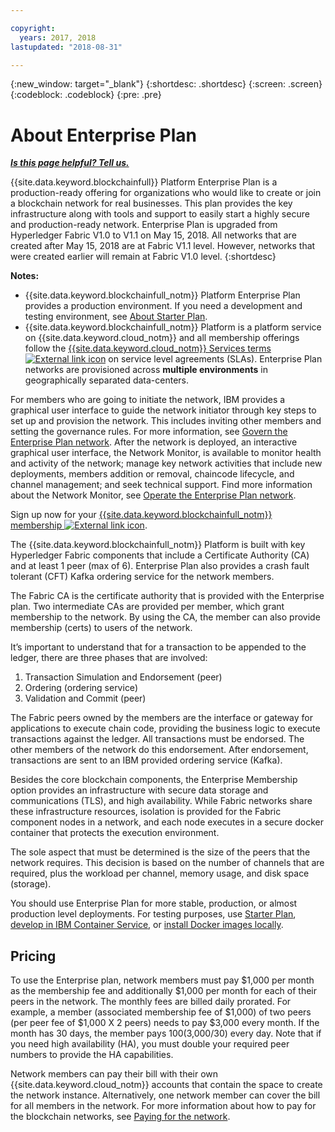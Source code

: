 ```yaml
---

copyright:
  years: 2017, 2018
lastupdated: "2018-08-31"

---
```


{:new_window: target="_blank"}
{:shortdesc: .shortdesc}
{:screen: .screen}
{:codeblock: .codeblock}
{:pre: .pre}

# About Enterprise Plan


***[Is this page helpful? Tell us.](https://www.surveygizmo.com/s3/4501493/IBM-Blockchain-Documentation)***


{{site.data.keyword.blockchainfull}} Platform Enterprise Plan is a production-ready offering for organizations who would like to create or join a blockchain network for real businesses. This plan provides the key infrastructure along with tools and support to easily start a highly secure and production-ready network. Enterprise Plan is upgraded from Hyperledger Fabric V1.0 to V1.1 on May 15, 2018. All networks that are created after May 15, 2018 are at Fabric V1.1 level. However, networks that were created earlier will remain at Fabric V1.0 level.
{:shortdesc}

**Notes:**
- {{site.data.keyword.blockchainfull_notm}} Platform Enterprise Plan provides a production environment. If you need a development and testing environment, see [About Starter Plan](starter_plan.html).
- {{site.data.keyword.blockchainfull_notm}} Platform is a platform service on {{site.data.keyword.cloud_notm}} and all membership offerings follow the [{{site.data.keyword.cloud_notm}} Services terms ![External link icon](images/external_link.svg "External link icon")](https://www-03.ibm.com/software/sla/sladb.nsf/sla/bm-6605-13 "{{site.data.keyword.cloud_notm}} Services terms") on service level agreements (SLAs). Enterprise Plan networks are provisioned across **multiple environments** in geographically separated data-centers.

For members who are going to initiate the network, IBM provides a graphical user interface to guide the network initiator through key steps to set up and provision the network. This includes inviting other members and setting the governance rules. For more information, see [Govern the Enterprise Plan network](get_start.html). After the network is deployed, an interactive graphical user interface, the Network Monitor, is available to monitor health and activity of the network; manage key network activities that include new deployments, members addition or removal, chaincode lifecycle, and channel management; and seek technical support. Find more information about the Network Monitor, see [Operate the Enterprise Plan network](v10_dashboard.html).

Sign up now for your [{{site.data.keyword.blockchainfull_notm}} membership ![External link icon](images/external_link.svg "External link icon")](https://console.bluemix.net/catalog/services/blockchain?env_id=ibm:yp:us-south&taxonomyNavigation=apps).

The {{site.data.keyword.blockchainfull_notm}} Platform is built with key Hyperledger Fabric components that include a Certificate Authority (CA) and at least 1 peer (max of 6).  Enterprise Plan also provides a crash fault tolerant (CFT) Kafka ordering service for the network members.

The Fabric CA is the certificate authority that is provided with the Enterprise plan. Two intermediate CAs are provided per member, which grant membership to the network. By using the CA, the member can also provide membership (certs) to users of the network.

It’s important to understand that for a transaction to be appended to the ledger, there are three phases that are involved:  
1. Transaction Simulation and Endorsement (peer)
2. Ordering (ordering service)
3. Validation and Commit (peer)

The Fabric peers owned by the members are the interface or gateway for applications to execute chain code, providing the business logic to execute transactions against the ledger.  All transactions must be endorsed. The other members of the network do this endorsement. After endorsement,  transactions are sent to an IBM provided ordering service (Kafka).

Besides the core blockchain components, the Enterprise Membership option provides an infrastructure with secure data storage and communications (TLS), and high availability.  While Fabric networks share these infrastructure resources, isolation is provided for the Fabric component nodes in a network, and each node executes in a secure docker container that protects the execution environment.

The sole aspect that must be determined is the size of the peers that the network requires. This decision is based on the number of channels that are required, plus the workload per channel, memory usage, and disk space (storage).

You should use Enterprise Plan for more stable, production, or almost production level deployments. For testing purposes, use [Starter Plan](starter_plan.html), [develop in IBM Container Service](https://ibm-blockchain.github.io/), or [install Docker images locally](http://hyperledger-fabric.readthedocs.io/en/release-1.1/build_network.html).

<!--- The Enterprise plan provides the ordering service and CA. The membership fee is $1,000, and a per peer fee of $1,000 that is associated with the network. If you want to have high availability (HA), you must purchase an additional peer to provide the HA capabilities. For example, one organization (associated membership fee of $1,000) of two peers ($1,000 X 2 peers) with HA ($1,000 X 2 HA peers) requires a monthly charge of $5,000.  --->

## Pricing  
To use the Enterprise plan, network members must pay $1,000 per month as the membership fee and additionally $1,000 per month for each of their peers in the network.  The monthly fees are billed daily prorated.  For example, a member (associated membership fee of $1,000) of two peers (per peer fee of $1,000 X 2 peers) needs to pay $3,000 every month.  If the month has 30 days, the member pays $100 ($3,000/30) every day.  Note that if you need high availability (HA), you must double your required peer numbers to provide the HA capabilities.

Network members can pay their bill with their own {{site.data.keyword.cloud_notm}} accounts that contain the space to create the network instance. Alternatively, one network member can cover the bill for all members in the network. For more information about how to pay for the blockchain networks, see [Paying for the network](howto/paying_mode.html).
